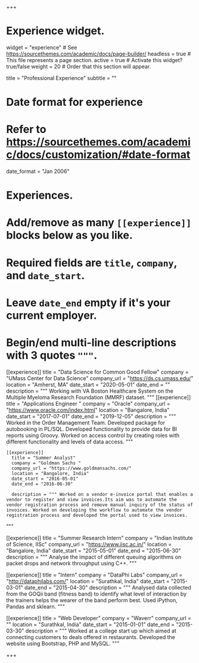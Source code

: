 +++
# Experience widget.
widget = "experience"  # See https://sourcethemes.com/academic/docs/page-builder/
headless = true  # This file represents a page section.
active = true  # Activate this widget? true/false
weight = 20  # Order that this section will appear.

title = "Professional Experience"
subtitle = ""

# Date format for experience
#   Refer to https://sourcethemes.com/academic/docs/customization/#date-format
date_format = "Jan 2006"

# Experiences.
#   Add/remove as many `[[experience]]` blocks below as you like.
#   Required fields are `title`, `company`, and `date_start`.
#   Leave `date_end` empty if it's your current employer.
#   Begin/end multi-line descriptions with 3 quotes `"""`.
[[experience]]
  title = "Data Science for Common Good Fellow"
  company = "UMass Center for Data Science"
  company_url = "https://ds.cs.umass.edu/"
  location = "Amherst, MA"
  date_start = "2020-05-01"
  date_end = ""
  description = """
  Working with VA Boston Healthcare System on the Multiple Myeloma Research Foundation (MMRF) dataset.
  """
[[experience]]
    title = "Applications Engineer "
    company = "Oracle"
    company_url = "https://www.oracle.com/index.html"
    location = "Bangalore, India"
    date_start = "2017-07-01"
    date_end = "2019-12-05"
    description = """ Worked in the Order Management Team. Developed package for autobooking in PL/SQL. Developed functionality to provide data for BI reports using Groovy. Worked on access control by creating roles with different functionality  and levels of data access.
    """


    [[experience]]
      title = "Summer Analyst"
      company = "Goldman Sachs "
      company_url = "https://www.goldmansachs.com/"
      location = "Bangalore, India"
      date_start = "2016-05-01"
      date_end = "2016-06-30"

      description = """ Worked on a vendor e-invoice portal that enables a vendor to register and view invoices.Its aim was to automate the vendor registration process and remove manual inquiry of the status of invoices. Worked on developing the workflow to automate the vendor registration process and developed the portal used to view invoices.
"""


[[experience]]
  title = "Summer Research Intern"
  company = "Indian Institute of Science, IISc"
  company_url = "https://www.iisc.ac.in/"
  location = "Bangalore, India"
  date_start = "2015-05-01"
  date_end = "2015-06-30"
  description = """
  Analyse the impact of different queuing algorithms on packet drops and network throughput using C++.
"""


[[experience]]
  title = "Intern"
  company = "DataPhi Labs"
  company_url = "http://dataphilabs.com/"
  location = "Surathkal, India"
  date_start = "2015-03-01"
  date_end = "2015-04-30"
  description = """ Analysed data collected from the GOQii band (fitness band) to identify what level of interaction by the trainers helps the wearer of the band perform best. Used iPython, Pandas and sklearn.
"""


[[experience]]
  title = "Web Developer"
  company = "Waverr"
  company_url = ""
  location = "Surathkal, India"
  date_start = "2015-01-01"
  date_end = "2015-03-30"
  description = """
  Worked at a college start up which aimed at connecting customers to deals offered in restaurants. Developed the website using Bootstrap, PHP and MySQL.
"""


+++
